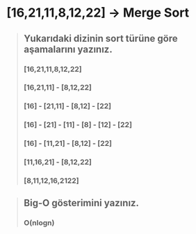 # [16,21,11,8,12,22] -> Merge Sort

> ## Yukarıdaki dizinin sort türüne göre aşamalarını yazınız.
>###         [16,21,11,8,12,22]
>###   [16,21,11]         -     [8,12,22]
>### [16] -   [21,11]     -   [8,12] - [22]
>### [16] - [21] - [11]   - [8] - [12] - [22]
>### [16] -   [11,21]     -   [8,12]   - [22]
>###   [11,16,21]         -     [8,12,22]
>###         [8,11,12,16,2122]

> ## Big-O gösterimini yazınız.  
> ### O(nlogn) 
